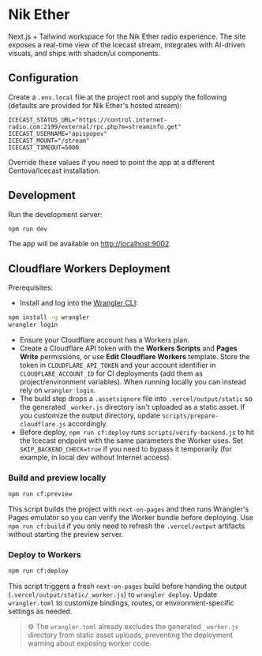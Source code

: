 # Nik Ether

Next.js + Tailwind workspace for the Nik Ether radio experience. The site exposes a real-time view of the Icecast stream, integrates with AI-driven visuals, and ships with shadcn/ui components.

## Configuration

Create a `.env.local` file at the project root and supply the following (defaults are provided for Nik Ether's hosted stream):

```
ICECAST_STATUS_URL="https://control.internet-radio.com:2199/external/rpc.php?m=streaminfo.get"
ICECAST_USERNAME="apispopov"
ICECAST_MOUNT="/stream"
ICECAST_TIMEOUT=5000
```

Override these values if you need to point the app at a different Centova/Icecast installation.

## Development

Run the development server:

```bash
npm run dev
```

The app will be available on [http://localhost:9002](http://localhost:9002).

## Cloudflare Workers Deployment

Prerequisites:

- Install and log into the [Wrangler CLI](https://developers.cloudflare.com/workers/wrangler/install-and-update/):

```bash
npm install -g wrangler
wrangler login
```

- Ensure your Cloudflare account has a Workers plan.
- Create a Cloudflare API token with the **Workers Scripts** and **Pages Write** permissions, or use **Edit Cloudflare Workers** template. Store the token in `CLOUDFLARE_API_TOKEN` and your account identifier in `CLOUDFLARE_ACCOUNT_ID` for CI deployments (add them as project/environment variables). When running locally you can instead rely on `wrangler login`.
- The build step drops a `.assetsignore` file into `.vercel/output/static` so the generated `_worker.js` directory isn't uploaded as a static asset. If you customize the output directory, update `scripts/prepare-cloudflare.js` accordingly.
- Before deploy, `npm run cf:deploy` runs `scripts/verify-backend.js` to hit the Icecast endpoint with the same parameters the Worker uses. Set `SKIP_BACKEND_CHECK=true` if you need to bypass it temporarily (for example, in local dev without Internet access).

### Build and preview locally

```bash
npm run cf:preview
```

This script builds the project with `next-on-pages` and then runs Wrangler's Pages emulator so you can verify the Worker bundle before deploying. Use `npm run cf:build` if you only need to refresh the `.vercel/output` artifacts without starting the preview server.

### Deploy to Workers

```bash
npm run cf:deploy
```

This script triggers a fresh `next-on-pages` build before handing the output (`.vercel/output/static/_worker.js`) to `wrangler deploy`. Update `wrangler.toml` to customize bindings, routes, or environment-specific settings as needed.

> ⚙️ The `wrangler.toml` already excludes the generated `_worker.js` directory from static asset uploads, preventing the deployment warning about exposing worker code.
